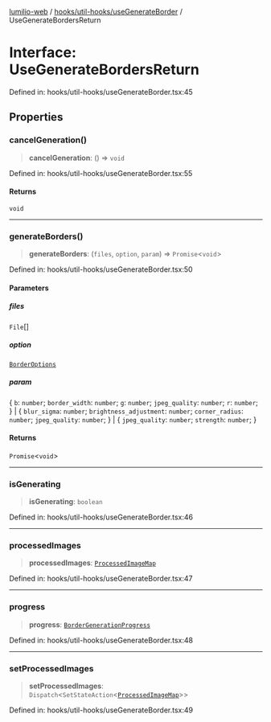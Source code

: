 [lumilio-web](../../../../modules.md) / [hooks/util-hooks/useGenerateBorder](../index.md) / UseGenerateBordersReturn

# Interface: UseGenerateBordersReturn

Defined in: hooks/util-hooks/useGenerateBorder.tsx:45

## Properties

### cancelGeneration()

> **cancelGeneration**: () => `void`

Defined in: hooks/util-hooks/useGenerateBorder.tsx:55

#### Returns

`void`

***

### generateBorders()

> **generateBorders**: (`files`, `option`, `param`) => `Promise`\<`void`\>

Defined in: hooks/util-hooks/useGenerateBorder.tsx:50

#### Parameters

##### files

`File`[]

##### option

[`BorderOptions`](../type-aliases/BorderOptions.md)

##### param

\{ `b`: `number`; `border_width`: `number`; `g`: `number`; `jpeg_quality`: `number`; `r`: `number`; \} | \{ `blur_sigma`: `number`; `brightness_adjustment`: `number`; `corner_radius`: `number`; `jpeg_quality`: `number`; \} | \{ `jpeg_quality`: `number`; `strength`: `number`; \}

#### Returns

`Promise`\<`void`\>

***

### isGenerating

> **isGenerating**: `boolean`

Defined in: hooks/util-hooks/useGenerateBorder.tsx:46

***

### processedImages

> **processedImages**: [`ProcessedImageMap`](../type-aliases/ProcessedImageMap.md)

Defined in: hooks/util-hooks/useGenerateBorder.tsx:47

***

### progress

> **progress**: [`BorderGenerationProgress`](../type-aliases/BorderGenerationProgress.md)

Defined in: hooks/util-hooks/useGenerateBorder.tsx:48

***

### setProcessedImages

> **setProcessedImages**: `Dispatch`\<`SetStateAction`\<[`ProcessedImageMap`](../type-aliases/ProcessedImageMap.md)\>\>

Defined in: hooks/util-hooks/useGenerateBorder.tsx:49
